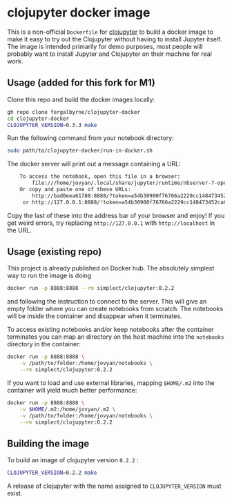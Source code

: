 # clojupyter docker image

This is a non-official ``Dockerfile`` for [clojupyter](https://github.com/clojupyter/clojupyter) to
build a docker image to make it easy to try out the Clojupyter without having to install Jupyter
itself.  The image is intended primarily for demo purposes, most people will probably want to
install Jupyter and Clojupyter on their machine for real work.

## Usage (added for this fork for M1)

Clone this repo and build the docker images locally:
```bash
gh repo clone fergalbyrne/clojupyter-docker
cd clojupyter-docker
CLOJUPYTER_VERSION=0.3.3 make
```

Run the following command from your notebook directory:
```bash
sudo path/to/clojupyter-docker/run-in-docker.sh
```

The docker server will print out a message containing a URL:
```bash
    To access the notebook, open this file in a browser:
        file:///home/jovyan/.local/share/jupyter/runtime/nbserver-7-open.html
    Or copy and paste one of these URLs:
        http://bad0eea61788:8888/?token=a54b30900f76766a2229cc148473452ca6ff9b9a6391c7dd
     or http://127.0.0.1:8888/?token=a54b30900f76766a2229cc148473452ca6ff9b9a6391c7dd
```
Copy the last of these into the address bar of your browser and enjoy! If you get weird errors,
try replacing `http://127.0.0.1` with `http://localhost` in the URL.

## Usage (existing repo)

This project is already published on Docker hub.  The absolutely simplest way to run the image is
doing

```sh
docker run -p 8888:8888 --rm simplect/clojupyter:0.2.2
```

and following the instruction to connect to the server.  This will give an empty folder where you
can create notebooks from scratch.  The notebooks will be inside the container and disappear when it
terminates.

To access existing notebooks and/or keep notebooks after the container terminates you can map an
directory on the host machine into the `notebooks` directory in the container:

```sh
docker run -p 8888:8888 \
	-v /path/to/folder:/home/jovyan/notebooks \
	--rm simplect/clojupyter:0.2.2
```

If you want to load and use external libraries, mapping `$HOME/.m2` into the container will yield
much better performance:

```sh
docker run -p 8888:8888 \
	-v $HOME/.m2:/home/jovyan/.m2 \
	-v /path/to/folder:/home/jovyan/notebooks \
	--rm simplect/clojupyter:0.2.2
```

## Building the image

To build an image of clojupyter version `0.2.2` :

```sh
CLOJUPYTER_VERSION=0.2.2 make
```

A release of clojupyter with the name assigned to `CLOJUPYTER_VERSION` must exist.
